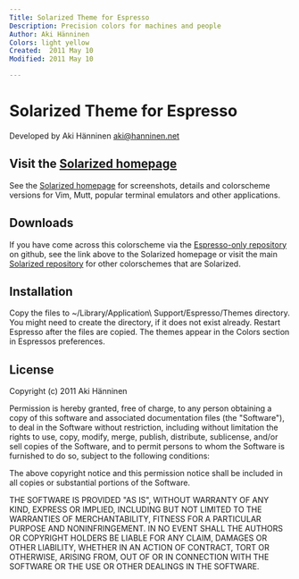 ```yaml
---
Title: Solarized Theme for Espresso
Description: Precision colors for machines and people
Author: Aki Hänninen
Colors: light yellow
Created:  2011 May 10
Modified: 2011 May 10

---
```


Solarized Theme for Espresso
=============================

Developed by Aki Hänninen <aki@hanninen.net>

Visit the [Solarized homepage]
------------------------------

See the [Solarized homepage] for screenshots, 
details and colorscheme versions for Vim, Mutt, popular terminal emulators and 
other applications.

Downloads
---------

If you have come across this colorscheme via the [Espresso-only repository] on 
github, see the link above to the Solarized homepage or visit the main 
[Solarized repository] for other colorschemes that are Solarized.

[Solarized homepage]:   http://ethanschoonover.com/solarized
[Solarized repository]: https://github.com/altercation/solarized
[Espresso-only repository]: https://github.com/hanninen/espresso-colors-solarized

Installation
------------

Copy the files to ~/Library/Application\ Support/Espresso/Themes directory.
You might need to create the directory, if it does not exist already.
Restart Espresso after the files are copied. The themes appear in the 
Colors section in Espressos preferences.

License
-------
Copyright (c) 2011 Aki Hänninen

Permission is hereby granted, free of charge, to any person obtaining a copy
of this software and associated documentation files (the "Software"), to deal
in the Software without restriction, including without limitation the rights
to use, copy, modify, merge, publish, distribute, sublicense, and/or sell
copies of the Software, and to permit persons to whom the Software is
furnished to do so, subject to the following conditions:

The above copyright notice and this permission notice shall be included in
all copies or substantial portions of the Software.

THE SOFTWARE IS PROVIDED "AS IS", WITHOUT WARRANTY OF ANY KIND, EXPRESS OR
IMPLIED, INCLUDING BUT NOT LIMITED TO THE WARRANTIES OF MERCHANTABILITY,
FITNESS FOR A PARTICULAR PURPOSE AND NONINFRINGEMENT. IN NO EVENT SHALL THE
AUTHORS OR COPYRIGHT HOLDERS BE LIABLE FOR ANY CLAIM, DAMAGES OR OTHER
LIABILITY, WHETHER IN AN ACTION OF CONTRACT, TORT OR OTHERWISE, ARISING FROM,
OUT OF OR IN CONNECTION WITH THE SOFTWARE OR THE USE OR OTHER DEALINGS IN
THE SOFTWARE.